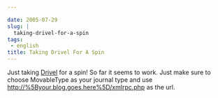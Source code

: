 ```yaml
---

date: 2005-07-29
slug: |
  taking-drivel-for-a-spin
tags:
 - english
title: Taking Drivel For A Spin
---
```


Just taking [Drivel](http://www.dropline.net/drivel) for a spin! So far
it seems to work. Just make sure to choose MovableType as your journal
type and use <http://%5Byour.blog.goes.here%5D/xmlrpc.php> as the url.
